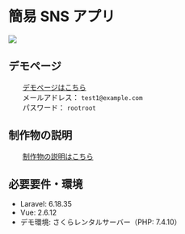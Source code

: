 # 簡易 SNS アプリ

<img src="https://user-images.githubusercontent.com/61940526/104600193-0a34b980-56bc-11eb-886a-3cfc66120898.png">
<br>

## デモページ

&emsp;&emsp;[デモページはこちら](https://created-portfolio.com/sns/)<br>
&emsp;&emsp;メールアドレス： `test1@example.com`<br>
&emsp;&emsp;パスワード： `rootroot`

## 制作物の説明

&emsp;&emsp;[制作物の説明はこちら](https://created-portfolio.com/sns.html/)

## 必要要件・環境

-   Laravel: 6.18.35
-   Vue: 2.6.12
-   デモ環境: さくらレンタルサーバー（PHP: 7.4.10）
